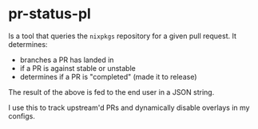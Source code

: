 pr-status-pl
============

Is a tool that queries the `nixpkgs` repository for a given pull request. It determines:
- branches a PR has landed in
- if a PR is against stable or unstable
- determines if a PR is "completed" (made it to release)

The result of the above is fed to the end user in a JSON string.

I use this to track upstream'd PRs and dynamically disable overlays in my configs.
